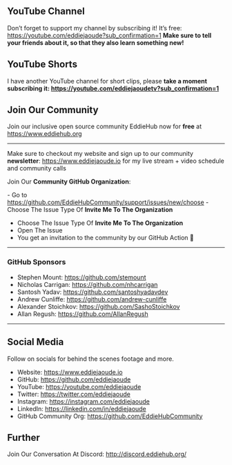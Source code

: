## YouTube Channel
Don’t forget to support my channel by subscribing it! It’s free: https://youtube.com/eddiejaoude?sub_confirmation=1
**Make sure to tell your friends about it, so that they also learn something new!**

## YouTube Shorts
I have another YouTube channel for short clips, please **take a moment subscribing it: https://youtube.com/eddiejaoudetv?sub_confirmation=1**

## Join Our Community
Join our inclusive open source community EddieHub now for **free** at https://www.eddiehub.org
 
---

Make sure to checkout my website and sign up to our community **newsletter**: https://www.eddiejaoude.io for my live stream + video schedule and community calls

Join Our **Community GitHub Organization**:
 
\- Go to https://github.com/EddieHubCommunity/support/issues/new/choose
\- Choose The Issue Type Of **Invite Me To The Organization**
- Choose The Issue Type Of **Invite Me To The Organization**
- Open The Issue
- You get an invitation to the community by our GitHub Action 🎉

---

### GitHub Sponsors
- Stephen Mount: https://github.com/stemount
- Nicholas Carrigan: https://github.com/nhcarrigan
- Santosh Yadav: https://github.com/santoshyadavdev
- Andrew Cunliffe: https://github.com/andrew-cunliffe
- Alexander Stoichkov: https://github.com/SashoStoichkov
- Allan Regush: https://github.com/AllanRegush
 
---
 
## Social Media
Follow on socials for behind the scenes footage and more.

- Website: https://www.eddiejaoude.io 
- GitHub: https://github.com/eddiejaoude
- YouTube: https://youtube.com/eddiejaoude
- Twitter: https://twitter.com/eddiejaoude
- Instagram: https://instagram.com/eddiejaoude
- LinkedIn: https://linkedin.com/in/eddiejaoude
- GitHub Community Org: https://github.com/EddieHubCommunity

## Further
Join Our Conversation At Discord: http://discord.eddiehub.org/
